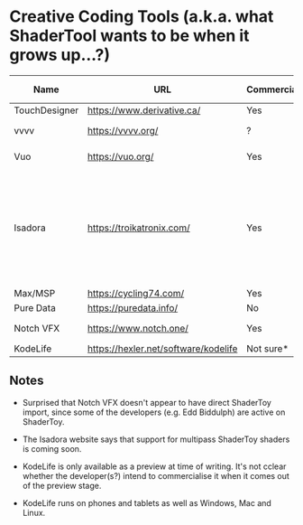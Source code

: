 Creative Coding Tools (a.k.a. what ShaderTool wants to be when it grows up...?)
===

Name          | URL                                  | Commercial? | ShaderToy import?
------------- | ------------------------------------ | ----------- | -----------------
TouchDesigner | https://www.derivative.ca/           | Yes         | No
vvvv          | https://vvvv.org/                    | ?           | Single pass only
Vuo           | https://vuo.org/                     | Yes         | Single pass only
Isadora       | https://troikatronix.com/            | Yes         | Copy 'n' paste, but with specific ShaderToy support. Single pass shaders only.
Max/MSP       | https://cycling74.com/               | Yes         | No
Pure Data     | https://puredata.info/               | No          | No
Notch VFX     | https://www.notch.one/               | Yes         | Apparently not?
KodeLife      | https://hexler.net/software/kodelife | Not sure*   | No


Notes
-----

* Surprised that Notch VFX doesn't appear to have direct ShaderToy import,
  since some of the developers (e.g. Edd Biddulph) are active on ShaderToy.

* The Isadora website says that support for multipass ShaderToy shaders is
  coming soon.

* KodeLife is only available as a preview at time of writing. It's not cclear
  whether the developer(s?) intend to commercialise it when it comes out of the
  preview stage.

* KodeLife runs on phones and tablets as well as Windows, Mac and Linux.
